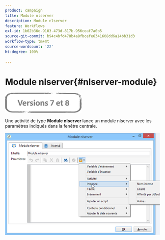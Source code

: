```yaml
---
product: campaign
title: Module nlserver
description: Module nlserver
feature: Workflows
exl-id: 1b62b36e-9103-473d-817b-956ceaf7a0b5
source-git-commit: b94c4bfd478b4a8fbcefe6341608dd6a14bb31d3
workflow-type: tm+mt
source-wordcount: '22'
ht-degree: 100%

---
```


# Module nlserver{#nlserver-module}

![](../../assets/common.svg)

Une activité de type **Module nlserver** lance un module nlserver avec les paramètres indiqués dans la fenêtre centrale.

![](assets/nlserver_module_edit.png)

